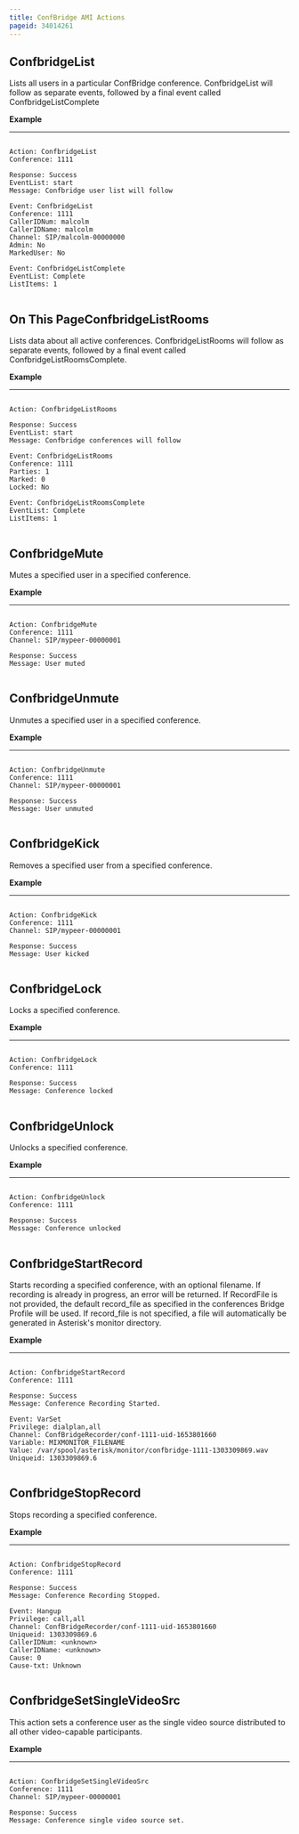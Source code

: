 ```yaml
---
title: ConfBridge AMI Actions
pageid: 34014261
---
```


ConfbridgeList
--------------

Lists all users in a particular ConfBridge conference. ConfbridgeList will follow as separate events, followed by a final event called ConfbridgeListComplete

**Example**




---

  
  


```

Action: ConfbridgeList
Conference: 1111

Response: Success
EventList: start
Message: Confbridge user list will follow

Event: ConfbridgeList
Conference: 1111
CallerIDNum: malcolm
CallerIDName: malcolm
Channel: SIP/malcolm-00000000
Admin: No
MarkedUser: No

Event: ConfbridgeListComplete
EventList: Complete
ListItems: 1


```


On This PageConfbridgeListRooms
-------------------

Lists data about all active conferences. ConfbridgeListRooms will follow as separate events, followed by a final event called ConfbridgeListRoomsComplete.

**Example**




---

  
  


```

Action: ConfbridgeListRooms

Response: Success
EventList: start
Message: Confbridge conferences will follow

Event: ConfbridgeListRooms
Conference: 1111
Parties: 1
Marked: 0
Locked: No

Event: ConfbridgeListRoomsComplete
EventList: Complete
ListItems: 1


```


ConfbridgeMute
--------------

Mutes a specified user in a specified conference.

**Example**




---

  
  


```

Action: ConfbridgeMute
Conference: 1111
Channel: SIP/mypeer-00000001

Response: Success
Message: User muted


```


ConfbridgeUnmute
----------------

Unmutes a specified user in a specified conference.

**Example**




---

  
  


```

Action: ConfbridgeUnmute
Conference: 1111
Channel: SIP/mypeer-00000001

Response: Success
Message: User unmuted


```


ConfbridgeKick
--------------

Removes a specified user from a specified conference.

**Example**




---

  
  


```

Action: ConfbridgeKick
Conference: 1111
Channel: SIP/mypeer-00000001

Response: Success
Message: User kicked


```


ConfbridgeLock
--------------

Locks a specified conference.

**Example**




---

  
  


```

Action: ConfbridgeLock
Conference: 1111

Response: Success
Message: Conference locked


```


ConfbridgeUnlock
----------------

Unlocks a specified conference.

**Example**




---

  
  


```

Action: ConfbridgeUnlock
Conference: 1111

Response: Success
Message: Conference unlocked


```


ConfbridgeStartRecord
---------------------

Starts recording a specified conference, with an optional filename. If recording is already in progress, an error will be returned. If RecordFile is not provided, the default record_file as specified in the conferences Bridge Profile will be used. If record_file is not specified, a file will automatically be generated in Asterisk's monitor directory.

**Example**




---

  
  


```

Action: ConfbridgeStartRecord
Conference: 1111

Response: Success
Message: Conference Recording Started.

Event: VarSet
Privilege: dialplan,all
Channel: ConfBridgeRecorder/conf-1111-uid-1653801660
Variable: MIXMONITOR_FILENAME
Value: /var/spool/asterisk/monitor/confbridge-1111-1303309869.wav
Uniqueid: 1303309869.6


```


ConfbridgeStopRecord
--------------------

Stops recording a specified conference.

**Example**




---

  
  


```

Action: ConfbridgeStopRecord
Conference: 1111

Response: Success
Message: Conference Recording Stopped.

Event: Hangup
Privilege: call,all
Channel: ConfBridgeRecorder/conf-1111-uid-1653801660
Uniqueid: 1303309869.6
CallerIDNum: <unknown>
CallerIDName: <unknown>
Cause: 0
Cause-txt: Unknown


```


ConfbridgeSetSingleVideoSrc
---------------------------

This action sets a conference user as the single video source distributed to all other video-capable participants.

**Example**




---

  
  


```

Action: ConfbridgeSetSingleVideoSrc
Conference: 1111
Channel: SIP/mypeer-00000001

Response: Success
Message: Conference single video source set.


```


